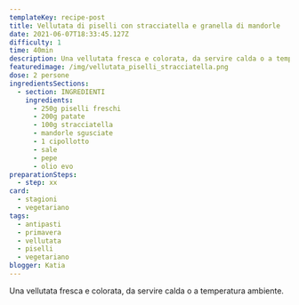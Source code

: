 ```yaml
---
templateKey: recipe-post
title: Vellutata di piselli con stracciatella e granella di mandorle
date: 2021-06-07T18:33:45.127Z
difficulty: 1
time: 40min
description: Una vellutata fresca e colorata, da servire calda o a temperatura ambiente.
featuredimage: /img/vellutata_piselli_stracciatella.png
dose: 2 persone
ingredientsSections:
  - section: INGREDIENTI
    ingredients:
      - 250g piselli freschi
      - 200g patate
      - 100g stracciatella
      - mandorle sgusciate
      - 1 cipollotto
      - sale
      - pepe
      - olio evo
preparationSteps:
  - step: xx
card:
  - stagioni
  - vegetariano
tags:
  - antipasti
  - primavera
  - vellutata
  - piselli
  - vegetariano
blogger: Katia
---
```

Una vellutata fresca e colorata, da servire calda o a temperatura ambiente.